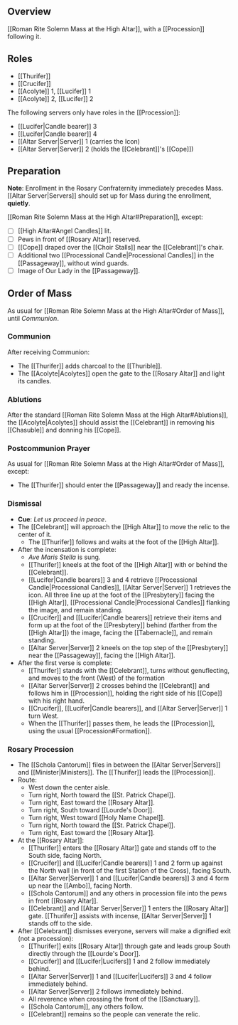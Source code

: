 ## Overview
[[Roman Rite Solemn Mass at the High Altar]], with a [[Procession]] following it.

## Roles
- [[Thurifer]]
- [[Crucifer]]
- [[Acolyte]] 1, [[Lucifer]] 1
- [[Acolyte]] 2, [[Lucifer]] 2

The following servers only have roles in the [[Procession]]:

- [[Lucifer|Candle bearer]] 3
- [[Lucifer|Candle bearer]] 4
- [[Altar Server|Server]] 1 (carries the Icon)
- [[Altar Server|Server]] 2 (holds the [[Celebrant]]'s [[Cope]])

## Preparation
**Note**: Enrollment in the Rosary Confraternity immediately precedes Mass. [[Altar Server|Servers]] should set up for Mass during the enrollment, **quietly**.

[[Roman Rite Solemn Mass at the High Altar#Preparation]], except:

- [ ] [[High Altar#Angel Candles]] lit.
- [ ] Pews in front of [[Rosary Altar]] reserved.
- [ ] [[Cope]] draped over the [[Choir Stalls]] near the [[Celebrant]]'s chair.
- [ ] Additional two [[Processional Candle|Processional Candles]] in the [[Passageway]], without wind guards.
- [ ] Image of Our Lady in the [[Passageway]].

## Order of Mass
As usual for [[Roman Rite Solemn Mass at the High Altar#Order of Mass]], until _Communion_.
### Communion
After receiving Communion:

- The [[Thurifer]] adds charcoal to the [[Thurible]].
- The [[Acolyte|Acolytes]] open the gate to the [[Rosary Altar]] and light its candles.
### Ablutions
After the standard [[Roman Rite Solemn Mass at the High Altar#Ablutions]], the [[Acolyte|Acolytes]] should assist the [[Celebrant]] in removing his [[Chasuble]] and donning his [[Cope]].
### Postcommunion Prayer
As usual for [[Roman Rite Solemn Mass at the High Altar#Order of Mass]], except:

- The [[Thurifer]] should enter the [[Passageway]] and ready the incense.
### Dismissal
- **Cue**: _Let us proceed in peace_.
- The [[Celebrant]] will approach the [[High Altar]] to move the relic to the center of it.
	- The [[Thurifer]] follows and waits at the foot of the [[High Altar]].
- After the incensation is complete:
	- _Ave Maris Stella_ is sung.
	- [[Thurifer]] kneels at the foot of the [[High Altar]] with or behind the [[Celebrant]].
	- [[Lucifer|Candle bearers]] 3 and 4 retrieve [[Processional Candle|Processional Candles]], [[Altar Server|Server]] 1 retrieves the icon. All three line up at the foot of the [[Presbytery]] facing the [[High Altar]], [[Processional Candle|Processional Candles]] flanking the image, and remain standing.
	- [[Crucifer]] and [[Lucifer|Candle bearers]] retrieve their items and form up at the foot of the [[Presbytery]] behind (farther from the [[High Altar]]) the image, facing the [[Tabernacle]], and remain standing.
	- [[Altar Server|Server]] 2 kneels on the top step of the [[Presbytery]] near the [[Passageway]], facing the [[High Altar]].
- After the first verse is complete:
	- [[Thurifer]] stands with the [[Celebrant]], turns without genuflecting, and moves to the front (West) of the formation
	- [[Altar Server|Server]] 2 crosses behind the [[Celebrant]] and follows him in [[Procession]], holding the right side of his [[Cope]] with his right hand.
	- [[Crucifer]], [[Lucifer|Candle bearers]], and [[Altar Server|Server]] 1 turn West.
	- When the [[Thurifer]] passes them, he leads the [[Procession]], using the usual [[Procession#Formation]].
### Rosary Procession
- The [[Schola Cantorum]] files in between the [[Altar Server|Servers]] and [[Minister|Ministers]]. The [[Thurifer]] leads the [[Procession]].
- Route:
	- West down the center aisle.
	- Turn right, North toward the [[St. Patrick Chapel]].
	- Turn right, East toward the [[Rosary Altar]].
	- Turn right, South toward [[Lourde's Door]].
	- Turn right, West toward [[Holy Name Chapel]].
	- Turn right, North toward the [[St. Patrick Chapel]].
	- Turn right, East toward the [[Rosary Altar]].
- At the [[Rosary Altar]]:
	- [[Thurifer]] enters the [[Rosary Altar]] gate and stands off to the South side, facing North.
	- [[Crucifer]] and [[Lucifer|Candle bearers]] 1 and 2 form up against the North wall (in front of the first Station of the Cross), facing South.
	- [[Altar Server|Server]] 1 and [[Lucifer|Candle bearers]] 3 and 4 form up near the [[Ambo]], facing North.
	- [[Schola Cantorum]] and any others in procession file into the pews in front [[Rosary Altar]].
	- [[Celebrant]] and [[Altar Server|Server]] 1 enters the [[Rosary Altar]] gate. [[Thurifer]] assists with incense, [[Altar Server|Server]] 1 stands off to the side.
- After [[Celebrant]] dismisses everyone, servers will make a dignified exit (not a procession):
	- [[Thurifer]] exits [[Rosary Altar]] through gate and leads group South directly through the [[Lourde's Door]].
	- [[Crucifer]] and [[Lucifer|Lucifers]] 1 and 2 follow immediately behind.
	- [[Altar Server|Server]] 1 and [[Lucifer|Lucifers]] 3 and 4 follow immediately behind.
	- [[Altar Server|Server]] 2 follows immediately behind.
	- All reverence when crossing the front of the [[Sanctuary]].
	- [[Schola Cantorum]], any others follow.
	- [[Celebrant]] remains so the people can venerate the relic.
